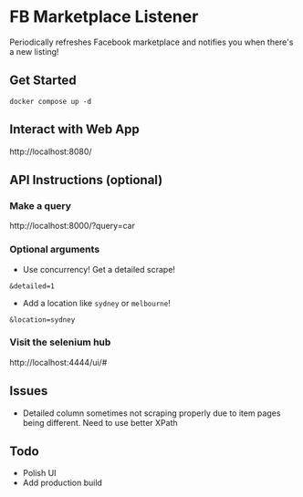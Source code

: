 # FB Marketplace Listener

Periodically refreshes Facebook marketplace and notifies you when there's a new listing!

## Get Started

```
docker compose up -d
```
## Interact with Web App

http://localhost:8080/

## API Instructions (optional)
### Make a query

http://localhost:8000/?query=car



### Optional arguments

- Use concurrency! Get a detailed scrape!

```
&detailed=1
```


- Add a location like `sydney` or `melbourne`!


```
&location=sydney
```

### Visit the selenium hub

http://localhost:4444/ui/#

## Issues

- Detailed column sometimes not scraping properly due to item pages being different. Need to use better XPath

## Todo

- Polish UI
- Add production build
